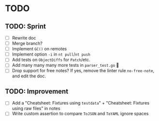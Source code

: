 # TODO

## TODO: Sprint

* [ ] Rewrite doc
* [ ] Merge branch?
* [ ] Implement `GC()` on remotes
* [ ] Implement option `-i` in `nt pull`/`nt push`
* [ ] Add tests on `ObjectDiffs` for `Patch`/etc.
* [ ] Add many many many more tests in `parser_test.go` 💪
* [ ] Drop support for free notes? If yes, remove the linter rule `no-free-note`, and edit the doc.

## TODO: Improvement

* [ ] Add a "Cheatsheet: Fixtures using `testdata`" + "Cheatsheet: Fixtures using raw files" in notes
* [ ] Write custom assertion to compare `ToJSON` and `ToYAML` ignore spaces
